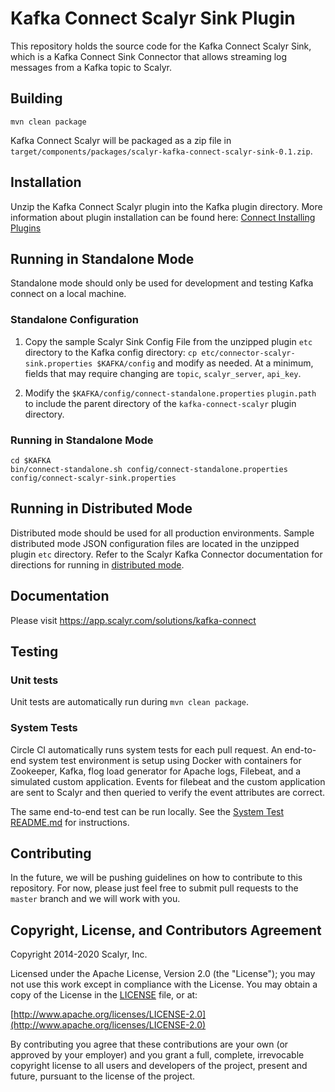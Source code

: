 # Kafka Connect Scalyr Sink Plugin

This repository holds the source code for the Kafka Connect Scalyr Sink,
which is a Kafka Connect Sink Connector that allows streaming log messages from a Kafka topic to Scalyr.

## Building

```
mvn clean package
```
Kafka Connect Scalyr will be packaged as a zip file in `target/components/packages/scalyr-kafka-connect-scalyr-sink-0.1.zip`.

## Installation

Unzip the Kafka Connect Scalyr plugin into the Kafka plugin directory.
More information about plugin installation can be found here: [Connect Installing Plugins](https://docs.confluent.io/current/connect/userguide.html#connect-installing-plugins)

## Running in Standalone Mode

Standalone mode should only be used for development and testing Kafka connect on a local machine.

### Standalone Configuration
1. Copy the sample Scalyr Sink Config File from the unzipped plugin `etc` directory to the Kafka config directory: `cp etc/connector-scalyr-sink.properties $KAFKA/config`
and modify as needed.  At a minimum, fields that may require changing are `topic`, `scalyr_server`, `api_key`.   

2. Modify the `$KAFKA/config/connect-standalone.properties` `plugin.path` to include the 
parent directory of the `kafka-connect-scalyr` plugin directory.

### Running in Standalone Mode
```
cd $KAFKA
bin/connect-standalone.sh config/connect-standalone.properties config/connect-scalyr-sink.properties
```

## Running in Distributed Mode

Distributed mode should be used for all production environments.
Sample distributed mode JSON configuration files are located in the unzipped plugin `etc` directory.
Refer to the Scalyr Kafka Connector documentation for directions for running in 
[distributed mode](https://app.scalyr.com/solutions/kafka-connect#distributed-mode).

## Documentation

Please visit https://app.scalyr.com/solutions/kafka-connect

## Testing

### Unit tests
Unit tests are automatically run during `mvn clean package`.

### System Tests
Circle CI automatically runs system tests for each pull request.
An end-to-end system test environment is setup using Docker with containers for 
Zookeeper, Kafka, flog load generator for Apache logs, Filebeat, and a simulated custom application.
Events for filebeat and the custom application are sent to Scalyr and then queried to
verify the event attributes are correct.

The same end-to-end test can be run locally.  See the [System Test README.md](src/test/SystemTest/README.md)
for instructions.

## Contributing

In the future, we will be pushing guidelines on how to contribute to this repository.  For now, please just
feel free to submit pull requests to the `master` branch and we will work with you.

## Copyright, License, and Contributors Agreement

Copyright 2014-2020 Scalyr, Inc.

Licensed under the Apache License, Version 2.0 (the "License"); you may not use this work except in
compliance with the License. You may obtain a copy of the License in the [LICENSE](LICENSE.txt) file, or at:

[http://www.apache.org/licenses/LICENSE-2.0](http://www.apache.org/licenses/LICENSE-2.0)

By contributing you agree that these contributions are your own (or approved by your employer) and you
grant a full, complete, irrevocable copyright license to all users and developers of the project,
present and future, pursuant to the license of the project.
